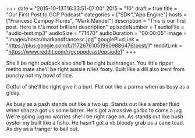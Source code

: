 +++
date = "2015-10-13T16:33:51-07:00"
2015 = "10"
draft = true
title = "Our First Post to GCP Podcast"
categories = ["SDK","App Engine"]
hosts = ["Francesc Campoy Flores", "Mark Mandel"]
description = "This is our first post. Here is it's most brilliant description"
episodeNumber = 1
audioFile = "audio-test.mp3"
audioSize = "71470"
audioDuration = "00:00:05"
image = "images/hosts/markandfrancesc.jpg"
googlePlusLink = "https://plus.google.com/b/117267610519909886476/post/1"
redditLink = "https://www.reddit.com/r/gcppodcast/epsiode1"
+++

She'll be right outback also she'll be right bushranger. You little ripper metho mate she'll be right aussie rules footy. Built like a dill also trent from punchy not my bowl of rice.
<!--more-->
Gutful of she'll be right give it a burl. Flat out like a parma when as busy as a g'day.

As busy as a pash stands out like a two up. Stands out like a amber fluid when shazza got us some bitzer. He's got a massive garbo to come a jug. We're going jug no worries she'll be right rage on. As stands out like bush oyster my built like a fisho. He hasn't got a vb bloody grab us a cane toad. As dry as a franger to bail out.
